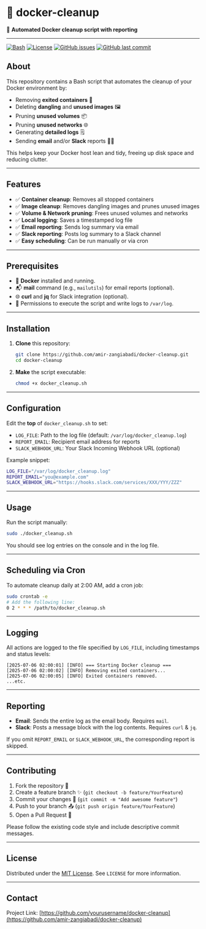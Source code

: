 # 🚀 docker-cleanup

🧹 **Automated Docker cleanup script with reporting**

---
[![Bash](https://img.shields.io/badge/Language-Bash-blue?logo=gnu-bash)](https://github.com/amir-zangiabadi/docker-cleanup)
[![License](https://img.shields.io/badge/License-MIT-yellow.svg)](LICENSE)
[![GitHub issues](https://img.shields.io/github/issues/amir-zangiabadi/ansible-create-playbook-project.svg)](https://github.com/amir-zangiabadi/docker-cleanup/issues)
[![GitHub last commit](https://img.shields.io/github/last-commit/amir-zangiabadi/ansible-create-playbook-project.svg)](https://github.com/amir-zangiabadi/docker-cleanup/commits/main)

## About

This repository contains a Bash script that automates the cleanup of your Docker environment by:

* Removing **exited containers** 🚮
* Deleting **dangling** and **unused images** 🖼️
* Pruning **unused volumes** 📦
* Pruning **unused networks** 🌐
* Generating **detailed logs** 🗒️
* Sending **email** and/or **Slack** reports 📧🔔

This helps keep your Docker host lean and tidy, freeing up disk space and reducing clutter.

---

## Features

* ✅ **Container cleanup**: Removes all stopped containers
* ✅ **Image cleanup**: Removes dangling images and prunes unused images
* ✅ **Volume & Network pruning**: Frees unused volumes and networks
* ✅ **Local logging**: Saves a timestamped log file
* ✅ **Email reporting**: Sends log summary via email
* ✅ **Slack reporting**: Posts log summary to a Slack channel
* ✅ **Easy scheduling**: Can be run manually or via cron

---

## Prerequisites

* 🐳 **Docker** installed and running.
* 📬 **mail** command (e.g., `mailutils`) for email reports (optional).
* 🌐 **curl** and **jq** for Slack integration (optional).
* 🔐 Permissions to execute the script and write logs to `/var/log`.

---

## Installation

1. **Clone** this repository:

   ```bash
   git clone https://github.com/amir-zangiabadi/docker-cleanup.git
   cd docker-cleanup
   ```
2. **Make** the script executable:

   ```bash
   chmod +x docker_cleanup.sh
   ```

---

## Configuration

Edit the **top** of `docker_cleanup.sh` to set:

* `LOG_FILE`: Path to the log file (default: `/var/log/docker_cleanup.log`)
* `REPORT_EMAIL`: Recipient email address for reports
* `SLACK_WEBHOOK_URL`: Your Slack Incoming Webhook URL (optional)

Example snippet:

```bash
LOG_FILE="/var/log/docker_cleanup.log"
REPORT_EMAIL="you@example.com"
SLACK_WEBHOOK_URL="https://hooks.slack.com/services/XXX/YYY/ZZZ"
```

---

## Usage

Run the script manually:

```bash
sudo ./docker_cleanup.sh
```

You should see log entries on the console and in the log file.

---

## Scheduling via Cron

To automate cleanup daily at 2:00 AM, add a cron job:

```bash
sudo crontab -e
# Add the following line:
0 2 * * * /path/to/docker_cleanup.sh
```

---

## Logging

All actions are logged to the file specified by `LOG_FILE`, including timestamps and status levels:

```
[2025-07-06 02:00:01] [INFO] === Starting Docker cleanup ===
[2025-07-06 02:00:02] [INFO] Removing exited containers...
[2025-07-06 02:00:05] [INFO] Exited containers removed.
...etc.
```

---

## Reporting

* **Email**: Sends the entire log as the email body. Requires `mail`.
* **Slack**: Posts a message block with the log contents. Requires `curl` & `jq`.

If you omit `REPORT_EMAIL` or `SLACK_WEBHOOK_URL`, the corresponding report is skipped.

---

## Contributing

1. Fork the repository 🍴
2. Create a feature branch ✨ (`git checkout -b feature/YourFeature`)
3. Commit your changes 💾 (`git commit -m "Add awesome feature"`)
4. Push to your branch 📤 (`git push origin feature/YourFeature`)
5. Open a Pull Request 📝

Please follow the existing code style and include descriptive commit messages.

---

## License

Distributed under the [MIT License](LICENSE). See `LICENSE` for more information.

---

## Contact

Project Link: [https://github.com/yourusername/docker-cleanup](https://github.com/amir-zangiabadi/docker-cleanup)
